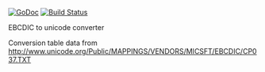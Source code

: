 [![GoDoc](https://godoc.org/github.com/Intermernet/ebcdic?status.png)](https://godoc.org/github.com/Intermernet/ebcdic) [![Build Status](https://drone.io/github.com/Intermernet/ebcdic/status.png)](https://drone.io/github.com/Intermernet/ebcdic/latest)

EBCDIC to unicode converter

Conversion table data from http://www.unicode.org/Public/MAPPINGS/VENDORS/MICSFT/EBCDIC/CP037.TXT